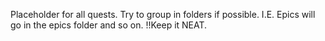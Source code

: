 Placeholder for all quests. Try to group in folders if possible. I.E. Epics will go in the epics folder and so on. !!Keep it NEAT.
